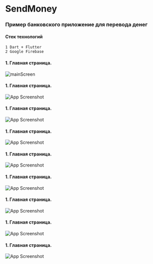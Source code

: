 
# SendMoney 

### Пример банковского приложение для перевода денег

#### Стек технологий
    1 Dart + Flutter
    2 Google Firebase


#### 1. Главная страница.



![mainScreen](https://user-images.githubusercontent.com/113469837/191832694-a29b6a5a-c543-40d6-874a-9be28f5489ec.jpg)



#### 1. Главная страница.

![App Screenshot](https://via.placeholder.com/468x300?text=App+Screenshot+Here)


#### 1. Главная страница.

![App Screenshot](https://via.placeholder.com/468x300?text=App+Screenshot+Here)


#### 1. Главная страница.

![App Screenshot](https://via.placeholder.com/468x300?text=App+Screenshot+Here)


#### 1. Главная страница.

![App Screenshot](https://via.placeholder.com/468x300?text=App+Screenshot+Here)


#### 1. Главная страница.

![App Screenshot](https://via.placeholder.com/468x300?text=App+Screenshot+Here)


#### 1. Главная страница.

![App Screenshot](https://via.placeholder.com/468x300?text=App+Screenshot+Here)


#### 1. Главная страница.

![App Screenshot](https://via.placeholder.com/468x300?text=App+Screenshot+Here)


#### 1. Главная страница.

![App Screenshot](https://via.placeholder.com/468x300?text=App+Screenshot+Here)



